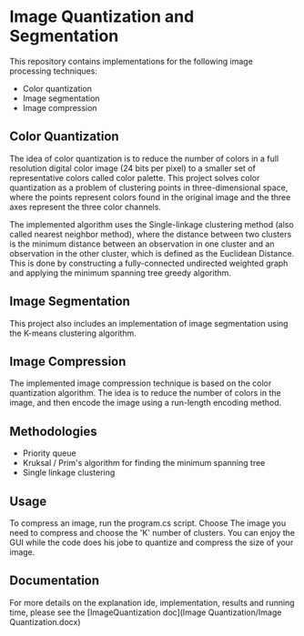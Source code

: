 # Image Quantization and Segmentation

This repository contains implementations for the following image processing techniques:
- Color quantization
- Image segmentation
- Image compression

## Color Quantization

The idea of color quantization is to reduce the number of colors in a full resolution digital color image (24 bits per pixel) to a smaller set of representative colors called color palette. This project solves color quantization as a problem of clustering points in three-dimensional space, where the points represent colors found in the original image and the three axes represent the three color channels.

The implemented algorithm uses the Single-linkage clustering method (also called nearest neighbor method), where the distance between two clusters is the minimum distance between an observation in one cluster and an observation in the other cluster, which is defined as the Euclidean Distance. This is done by constructing a fully-connected undirected weighted graph and applying the minimum spanning tree greedy algorithm.

## Image Segmentation

This project also includes an implementation of image segmentation using the K-means clustering algorithm.

## Image Compression

The implemented image compression technique is based on the color quantization algorithm. The idea is to reduce the number of colors in the image, and then encode the image using a run-length encoding method.

## Methodologies

- Priority queue
- Kruksal / Prim's algorithm for finding the minimum spanning tree
- Single linkage clustering

## Usage

To compress an image, run the program.cs script. Choose The image you need to compress and choose the 'K' number of clusters. You can enjoy the GUI while the code does his jobe to quantize and compress the size of your image.

## Documentation

For more details on the explanation ide, implementation, results and running time, please see the 
[ImageQuantization doc](Image Quantization/Image Quantization.docx)

